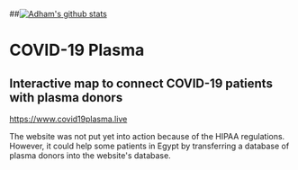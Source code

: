 ##[![Adham's github stats](https://github-readme-stats.vercel.app/api?username=AdhamKhalifa)](https://github.com/AdhamKhalifa/github-readme-stats)

# COVID-19 Plasma

## Interactive map to connect COVID-19 patients with plasma donors

https://www.covid19plasma.live

The website was not put yet into action because of the HIPAA regulations. However, it could help some patients in Egypt by transferring a database of plasma donors into the website's database.
